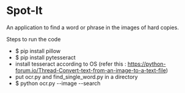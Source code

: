# Spot-It
An application to find a word or phrase in the images of hard copies.

Steps to run the code
- $ pip install pillow
- $ pip install pytesseract
- install tesseract according to OS (refer this : https://python-forum.io/Thread-Convert-text-from-an-image-to-a-text-file)
- put ocr.py and find_single_word.py in a directory
- $ python ocr.py --image <path to image> --search <query>
